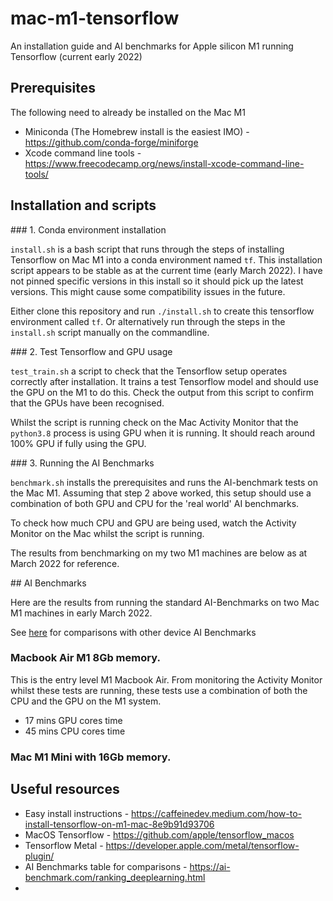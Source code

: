 # mac-m1-tensorflow
An installation guide and AI benchmarks for Apple silicon M1 running Tensorflow (current early 2022)

## Prerequisites

The following need to already be installed on the Mac M1

* Miniconda (The Homebrew install is the easiest IMO) - https://github.com/conda-forge/miniforge
* Xcode command line tools - https://www.freecodecamp.org/news/install-xcode-command-line-tools/

## Installation and scripts

### 1. Conda environment installation

`install.sh` is a bash script that runs through the steps of installing Tensorflow on Mac M1 into a conda environment named `tf`.  This installation script appears to be stable as at the current time (early March 2022).  I have not pinned specific versions in this install so it should pick up the latest versions.  This might cause some compatibility issues in the future. 

Either clone this repository and run `./install.sh` to create this tensorflow environment called `tf`.  Or alternatively run through the steps in the `install.sh` script manually on the commandline.

### 2. Test Tensorflow and GPU usage

`test_train.sh` a script to check that the Tensorflow setup operates correctly after installation.  It trains a test Tensorflow model and should use the GPU on the M1 to do this.  Check the output from this script to confirm that the GPUs have been recognised.  

Whilst the script is running check on the Mac Activity Monitor that the `python3.8` process is using GPU when it is running.  It should reach around 100% GPU if fully using the GPU.

### 3. Running the AI Benchmarks

`benchmark.sh` installs the prerequisites and runs the AI-benchmark tests on the Mac M1.  Assuming that step 2 above worked, this setup should use a combination of both GPU and CPU for the 'real world' AI benchmarks.  

To check how much CPU and GPU are being used, watch the Activity Monitor on the Mac whilst the script is running.

The results from benchmarking on my two M1 machines are below as at March 2022 for reference.


## AI Benchmarks

Here are the results from running the standard AI-Benchmarks on two Mac M1 machines in early March 2022.  

See [here](https://ai-benchmark.com/ranking_deeplearning.html) for comparisons with other device AI Benchmarks 

### Macbook Air M1 8Gb memory.  

This is the entry level M1 Macbook Air.  From monitoring the Activity Monitor whilst these tests are running, these tests use a combination of both the CPU and the GPU on the M1 system.
* 17 mins GPU cores time
* 45 mins CPU cores time







### Mac M1 Mini with 16Gb memory.


## Useful resources

* Easy install instructions - https://caffeinedev.medium.com/how-to-install-tensorflow-on-m1-mac-8e9b91d93706
* MacOS Tensorflow - https://github.com/apple/tensorflow_macos
* Tensorflow Metal - https://developer.apple.com/metal/tensorflow-plugin/
* AI Benchmarks table for comparisons - https://ai-benchmark.com/ranking_deeplearning.html
* 